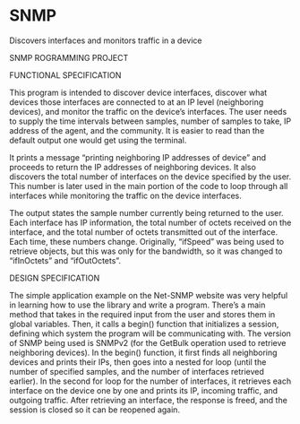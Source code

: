 # SNMP
Discovers interfaces and monitors traffic in a device


SNMP ROGRAMMING PROJECT

FUNCTIONAL SPECIFICATION

This program is intended to discover device interfaces, discover what devices those interfaces are connected to at an IP level (neighboring devices), and monitor the traffic on the device’s interfaces. The user needs to supply the time intervals between samples, number of samples to take, IP address of the agent, and the community. It is easier to read than the default output one would get using the terminal.

It prints a message “printing neighboring IP addresses of device” and proceeds to return the IP addresses of neighboring devices. It also discovers the total number of interfaces on the device specified by the user. This number is later used in the main portion of the code to loop through all interfaces while monitoring the traffic on the device interfaces.

The output states the sample number currently being returned to the user. Each interface has IP information, the total number of octets received on the interface, and the total number of octets transmitted out of the interface. Each time, these numbers change. Originally, “ifSpeed” was being used to retrieve objects, but this was only for the bandwidth, so it was changed to “ifInOctets” and “ifOutOctets”.


DESIGN SPECIFICATION
 
The simple application example on the Net-SNMP website was very helpful in learning how to use the library and write a program. There’s a main method that takes in the required input from the user and stores them in global variables. Then, it calls a begin() function that initializes a session, defining which system the program will be communicating with. The version of SNMP being used is SNMPv2 (for the GetBulk operation used to retrieve neighboring devices). In the begin() function, it first finds all neighboring devices and prints their IPs, then goes into a nested for loop (until the number of specified samples, and the number of interfaces retrieved earlier). In the second for loop for the number of interfaces, it retrieves each interface on the device one by one and prints its IP, incoming traffic, and outgoing traffic. After retrieving an interface, the response is freed, and the session is closed so it can be reopened again.
